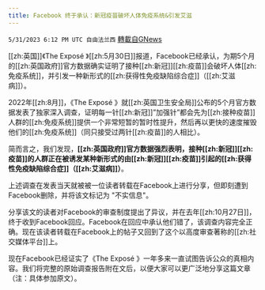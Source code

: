 ```yaml
---
title: Facebook 终于承认：新冠疫苗破坏人体免疫系统&引发艾滋
---
```

`5/31/2023 6:12 PM UTC 自由法兰西` [轉載自GNews](https://gnews.org/articles/1346712)

[[zh:英国]]《The Exposé 》[[zh:5月30日]]报道，Facebook已经承认，为期5个月的[[zh:英国政府]]官方数据确实证明了接种[[zh:新冠]][[zh:疫苗]]会破坏人体[[zh:免疫系统]]，并引发一种新形式的[[zh:获得性免疫缺陷综合症]]（[[zh:艾滋病]]）。

  

2022年[[zh:8月]]，《The Exposé 》就[[zh:英国卫生安全局]]公布的5个月官方数据发表了独家深入调查，证明每一针[[zh:新冠]]”加强针”都会先为[[zh:接种疫苗]]人群的[[zh:免疫系统]]提供一个非常短暂的暂时性提升，然后再以更快的速度摧毁他们的[[zh:免疫系统]]（同只接受过两针[[zh:疫苗]]的人相比）。

  

简而言之，我们发现，**[[zh:英国政府]]官方数据强烈表明，接种[[zh:新冠]][[zh:疫苗]]的人群正在被诱发某种新形式的由[[zh:新冠]][[zh:疫苗]]引起的[[zh:获得性免疫缺陷综合症]]（[[zh:艾滋病]]）**。

  

上述调查在发表当天就被被一位读者转载在Facebook上进行分享，但即刻遭到Facebook删除，并将该文标记为 "不实信息"。

  

分享该文的读者对Facebook的审查制度提出了异议，并在去年[[zh:10月27日]]，终于收到Facebook回应。Facebook在回应中承认他们错了，该调查内容完全正确。现在该读者转载在Facebook上的帖子又回到了这个以高度审查著称的[[zh:社交媒体平台]]上。

  

现在Facebook已经证实了《The Exposé 》一年多来一直试图告诉公众的真相内容。我们将完整的原始调查报告附在文后，以便大家可以更广泛地分享这篇文章 （注：具体参加原文）。
